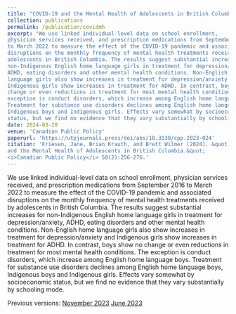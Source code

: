 ```yaml
---
title: "COVID-19 and the Mental Health of Adolescents in British Columbia"
collection: publications
permalink: /publication/covidmh
excerpt: "We use linked individual-level data on school enrollment,
physician services received, and prescription medications from September 2016
to March 2022 to measure the effect of the COVID-19 pandemic and associated
disruptions on the monthly frequency of mental health treatments received by
adolescents in British Columbia. The results suggest substantial increases for
non-Indigenous English home language girls in treatment for depression/anxiety,
ADHD, eating disorders and other mental health conditions. Non-English home
language girls also show increases in treatment for depression/anxiety and
Indigenous girls show increases in treatment for ADHD. In contrast, boys show no
change or even reductions in treatment for most mental health conditions. The
exception is conduct disorders, which increase among English home language boys.
Treatment for substance use disorders declines among English home language boys,
Indigenous boys and Indigenous girls. Effects vary somewhat by socioeconomic
status, but we find no evidence that they vary substantially by schooling mode."
date: 2024-03-20
venue: 'Canadian Public Policy'
paperurl: 'https://utpjournals.press/doi/abs/10.3138/cpp.2023-024'
citation: 'Friesen, Jane, Brian Krauth, and Brett Wilmer (2024). &quot;COVID-19
and the Mental Health of Adolescents in British Columbia.&quot; 
<i>Canadian Public Policy</i> 50(2):256-276.'
---
```

We use linked individual-level data on school enrollment,
physician services received, and prescription medications from September 2016
to March 2022 to measure the effect of the COVID-19 pandemic and associated
disruptions on the monthly frequency of mental health treatments received by
adolescents in British Columbia. The results suggest substantial increases for
non-Indigenous English home language girls in treatment for depression/anxiety,
ADHD, eating disorders and other mental health conditions. Non-English home
language girls also show increases in treatment for depression/anxiety and
Indigenous girls show increases in treatment for ADHD. In contrast, boys show no
change or even reductions in treatment for most mental health conditions. The
exception is conduct disorders, which increase among English home language boys.
Treatment for substance use disorders declines among English home language boys,
Indigenous boys and Indigenous girls. Effects vary somewhat by socioeconomic
status, but we find no evidence that they vary substantially by schooling mode.

Previous versions:
[November 2023](https://bvkrauth.github.io/files/covidmh-nov2023.pdf)
[June 2023](https://www.edworkingpapers.com/ai23-805)
